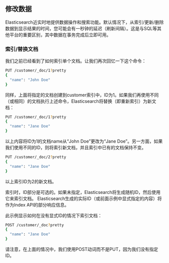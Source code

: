 ## 修改数据

Elasticsearch近实时地提供数据操作和搜索功能。默认情况下，从索引/更新/删除数据到显示结果的时间，您可能会有一秒钟的延迟（刷新间隔）。这是与SQL等其他平台的重要区别，其中数据在事务完成后立即可用。

### 索引/替换文档

我们之前已经看到了如何索引单个文档。让我们再次回忆一下这个命令：

```sh
PUT /customer/_doc/1?pretty
{
  "name": "John Doe"
}
```

同样，上面将指定的文档创建到customer索引中，ID为1。如果我们再使用不同（或相同）的文档执行上述命令，Elasticsearch将替换（即重新索引）为新文档：

```sh
PUT /customer/_doc/1?pretty
{
  "name": "Jane Doe"
}
```

以上内容将ID为1的文档name从“John Doe”更改为“Jane Doe”。另一方面，如果我们使用不同的ID，则将索引新文档，并且索引中已有的文档保持不变。

```sh
PUT /customer/_doc/2?pretty
{
  "name": "Jane Doe"
}
```

以上索引ID为2的新文档。

索引时，ID部分是可选的。如果未指定，Elasticsearch将生成随机ID，然后使用它来索引文档。 Elasticsearch生成的实际ID（或前面示例中显式指定的内容）将作为Index API的部分响应信息。

此示例显示如何在没有显式ID的情况下索引文档：

```sh
POST /customer/_doc?pretty
{
  "name": "Jane Doe"
}
```

请注意，在上面的情况中，我们使用POST动词而不是PUT，因为我们没有指定ID。
